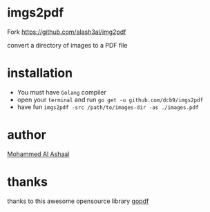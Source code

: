 # imgs2pdf

Fork https://github.com/alash3al/img2pdf

convert a directory of images to a PDF file

# installation
* You must have `Golang` compiler
* open your `terminal` and run `go get -u github.com/dcb9/imgs2pdf`
* have fun `imgs2pdf -src /path/to/images-dir -as ./images.pdf`

# author
[Mohammed Al Ashaal](https://www.alash3al.xyz)

# thanks
thanks to this awesome opensource library [gopdf](https://github.com/signintech/gopdf)
